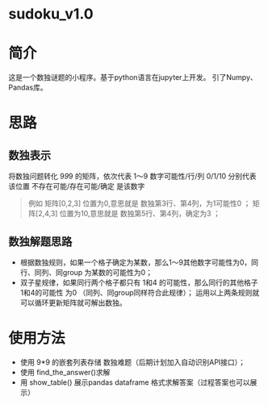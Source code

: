 # sudoku_v1.0

# 简介
  这是一个数独谜题的小程序。基于python语言在jupyter上开发。
  引了Numpy、Pandas库。
  
# 思路
## 数独表示
  将数独问题转化 9*9*9 的矩阵，依次代表 1～9 数字可能性/行/列
  0/1/10 分别代表该位置 不存在可能/存在可能/确定 是该数字
  > 例如 矩阵[0,2,3] 位置为0,意思就是 数独第3行、第4列，为1可能性0 ；
  > 矩阵[2,4,3] 位置为10,意思就是 数独第5行、第4列，确定为3  ；
## 数独解题思路
  - 根据数独规则，如果一个格子确定为某数，那么1～9其他数字可能性为0，同行、同列、同group 为某数的可能性为0；
  - 双子星规律，如果同行两个格子都只有 1和4 的可能性，那么同行的其他格子 1和4的可能性 为0 （同列、同group同样符合此规律）；
  运用以上两条规则就可以循环更新矩阵就可解出数独。
  
  
# 使用方法

- 使用 9*9 的嵌套列表存储 数独难题（后期计划加入自动识别API接口）；
- 使用 find_the_answer()求解
- 用 show_table() 展示pandas dataframe 格式求解答案（过程答案也可以展示）
